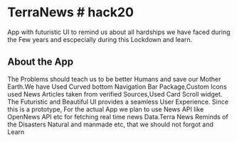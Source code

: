 # TerraNews # hack20 
App with futuristic UI to remind us about all hardships we have faced during the Few years and escpecially during this Lockdown and learn.

## About the App
The Problems should teach us to be better Humans and save our Mother Earth.We have Used Curved bottom Navigation Bar Package,Custom Icons used News Articles taken from verified Sources,Used Card Scroll widget. The Futuristic and Beautiful UI provides a seamless User Experience. Since this is a prototype, For the actual App we plan to use News API like OpenNews API etc for fetching real time news Data.Terra News Reminds of the Disasters Natural and manmade etc, that we should not forgot and Learn
